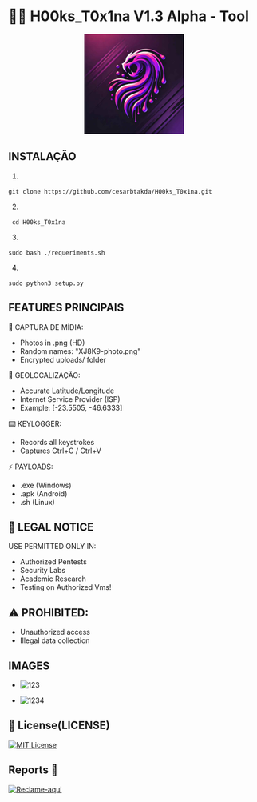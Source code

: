 # 🕵️‍♂️ H00ks_T0x1na V1.3 Alpha - Tool


<p align='center'>
<img src="./logo.jpg" width=200 alt=" Logo"/></p>

##  INSTALAÇÃO 
1.
```
git clone https://github.com/cesarbtakda/H00ks_T0x1na.git
```
2.
```
 cd H00ks_T0x1na
```
3. 
```
sudo bash ./requeriments.sh
```
4.
```
sudo python3 setup.py 
```
## FEATURES PRINCIPAIS 

📸 CAPTURA DE MÍDIA:
- Photos in .png (HD)
- Random names: "XJ8K9-photo.png"
- Encrypted uploads/ folder
  
📍 GEOLOCALIZAÇÃO:
- Accurate Latitude/Longitude
- Internet Service Provider (ISP)
- Example: [-23.5505, -46.6333]

⌨️ KEYLOGGER:
- Records all keystrokes
- Captures Ctrl+C / Ctrl+V

⚡ PAYLOADS:
- .exe (Windows)
- .apk (Android)
- .sh (Linux)

## 🔐 LEGAL NOTICE
USE PERMITTED ONLY IN:
- Authorized Pentests
- Security Labs
- Academic Research
- Testing on Authorized Vms!
  
## ⚠️ PROHIBITED:
- Unauthorized access
- Illegal data collection

##  IMAGES 
- ![123](https://github.com/user-attachments/assets/02641a79-baf0-4e07-bb58-3f5dae23de48)

- ![1234](https://github.com/user-attachments/assets/0b69595d-dc66-4d52-b5a4-18d89fa57c07)



## 📜 License(LICENSE)
[![MIT License](https://img.shields.io/badge/License-MIT-red.svg)](https://github.com/cesarbtakeda/H00ks_T0x1na/blob/main/LICENSE)


##  Reports 📱
[![Reclame-aqui](https://img.shields.io/badge/complain-_here-red)](https://github.com/cesarbtakeda/H00ks_T0x1na/issues)  
